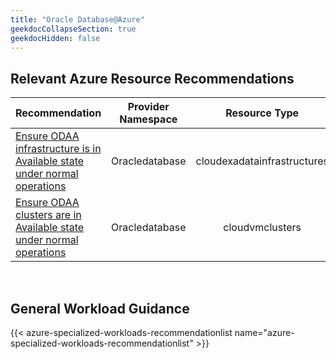 ```yaml
---
title: "Oracle Database@Azure"
geekdocCollapseSection: true
geekdocHidden: false
---
```


## Relevant Azure Resource Recommendations

| Recommendation                                                                                   | Provider Namespace |  Resource Type  |
| :----------------------------------------------------------------------------------------------- | :----------------: | :-------------: |
| [Ensure ODAA infrastructure is in Available state under normal operations](../../../Azure-Proactive-Resiliency-Library-v2/azure-resources/Oracledatabase/cloudexadatainfrastructures/#) |       Oracledatabase        |  cloudexadatainfrastructures  |
| [Ensure ODAA clusters are in Available state under normal operations](../../../Azure-Proactive-Resiliency-Library-v2/azure-resources/Oracledatabase/cloudvmclusters/#) |      Oracledatabase       | cloudvmclusters |

<br>

## General Workload Guidance

{{< azure-specialized-workloads-recommendationlist name="azure-specialized-workloads-recommendationlist" >}}
